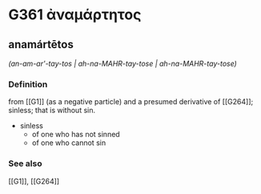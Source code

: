 # G361 ἀναμάρτητος

## anamártētos

_(an-am-ar'-tay-tos | ah-na-MAHR-tay-tose | ah-na-MAHR-tay-tose)_

### Definition

from [[G1]] (as a negative particle) and a presumed derivative of [[G264]]; sinless; that is without sin.

- sinless
  - of one who has not sinned
  - of one who cannot sin

### See also

[[G1]], [[G264]]

